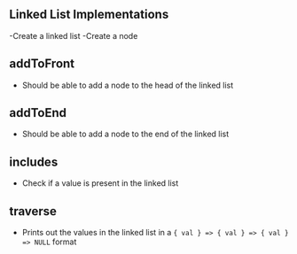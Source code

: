 ## Linked List Implementations

-Create a linked list
-Create a node

## addToFront
- Should be able to add a node to the head of the linked list

## addToEnd
- Should be able to add a node to the end of the linked list

## includes
- Check if a value is present in the linked list

## traverse
- Prints out the values in the linked list in a `{ val } => { val } => { val } => NULL` format